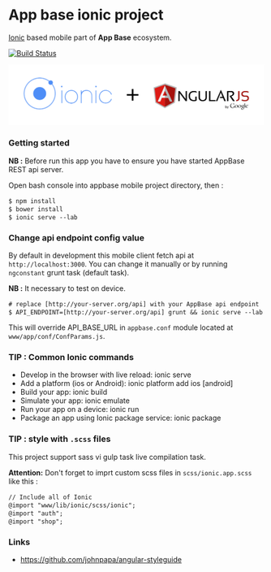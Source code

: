 # App base ionic project

[Ionic](http://ionicframework.com) based mobile part of **App Base** ecosystem.

[![Build Status](https://travis-ci.org/lab-241/appbase-client-ionic.svg?branch=master)](https://travis-ci.org/lab-241/appbase-client-ionic)

![](ionic-angular.png)

### Getting started

__NB :__ Before run this app you have to ensure you have started AppBase REST api server.

Open bash console into appbase mobile project directory, then :

```
$ npm install
$ bower install
$ ionic serve --lab
```

### Change api endpoint config value

By default in development this mobile client fetch api at `http://localhost:3000`.
You can change it manually or by running `ngconstant` grunt task (default task).

__NB :__ It necessary to test on device.

```
# replace [http://your-server.org/api] with your AppBase api endpoint
$ API_ENDPOINT=[http://your-server.org/api] grunt && ionic serve --lab
```

This will override API_BASE_URL in `appbase.conf` module located at `www/app/conf/ConfParams.js`.


### TIP : Common Ionic commands

 * Develop in the browser with live reload: ionic serve
 * Add a platform (ios or Android): ionic platform add ios [android]
 * Build your app: ionic build <PLATFORM>
 * Simulate your app: ionic emulate <PLATFORM>
 * Run your app on a device: ionic run <PLATFORM>
 * Package an app using Ionic package service: ionic package <MODE> <PLATFORM>

### TIP : style with `.scss` files

This project support sass vi gulp task live compilation task.

__Attention:__ Don't forget to imprt custom scss files in `scss/ionic.app.scss` like this :

```
// Include all of Ionic
@import "www/lib/ionic/scss/ionic";
@import "auth";
@import "shop";
```

### Links

* https://github.com/johnpapa/angular-styleguide
